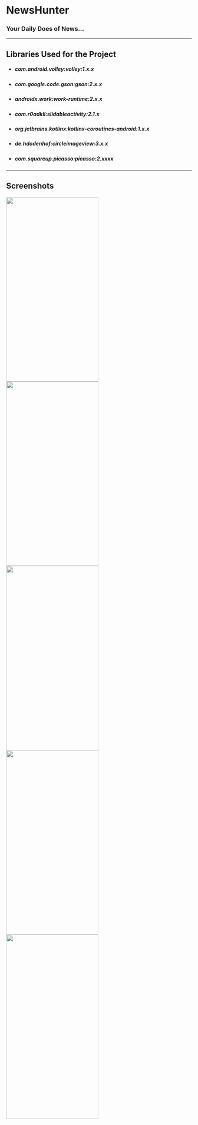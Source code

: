 # NewsHunter
### Your Daily Does of News...
---  

## Libraries Used for the Project

* ##### com.android.volley:volley:1.x.x
* ##### com.google.code.gson:gson:2.x.x
* ##### androidx.work:work-runtime:2.x.x
* ##### com.r0adkll:slidableactivity:2.1.x
* ##### org.jetbrains.kotlinx:kotlinx-coroutines-android:1.x.x
* ##### de.hdodenhof:circleimageview:3.x.x
* ##### com.squareup.picasso:picasso:2.xxxx
---

## Screenshots  

<img align="left"  src="https://user-images.githubusercontent.com/53964520/95663498-50c6c500-0b5d-11eb-9c2e-cf3a87a97b05.png" height="500" width="250">

<img align="left"  src="https://user-images.githubusercontent.com/53964520/95663503-53c1b580-0b5d-11eb-8fb4-a6888ca0a499.png" height="500" width="250">

<img align="left" src="https://user-images.githubusercontent.com/53964520/95663500-51f7f200-0b5d-11eb-96cd-6ad2530619b5.png" height="500" width="250">

<img align="left"  src="https://user-images.githubusercontent.com/53964520/95663501-53291f00-0b5d-11eb-8b5b-2eb902386ace.png" height="500" width="250">

<img align="left" src="https://user-images.githubusercontent.com/53964520/95663502-53c1b580-0b5d-11eb-8d47-4ee3fb5c2e4c.png" height="500" width="250">
